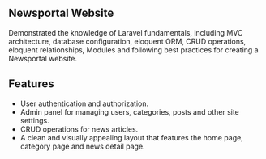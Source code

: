 ## Newsportal Website

Demonstrated the knowledge of Laravel fundamentals, including MVC architecture, database configuration, eloquent ORM, CRUD operations, eloquent relationships, Modules and following best practices for creating a Newsportal website.

## Features

- User authentication and authorization.
- Admin panel for managing users, categories, posts and other site settings.
- CRUD operations for news articles.
- A clean and visually appealing layout that features the home page, category page and news detail page.

